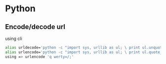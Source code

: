 # Python

## Encode/decode url

using cli

```bash
alias urldecode='python -c "import sys, urllib as ul; \ print ul.unquote_plus(sys.argv[1])"'
alias urlencode='python -c "import sys, urllib as ul; \ print ul.quote_plus(sys.argv[1])"'
using => urlencode 'q werty=/;'
```

